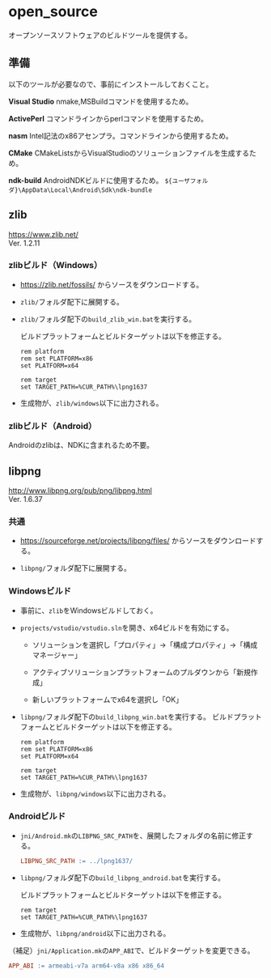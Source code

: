 # open_source

オープンソースソフトウェアのビルドツールを提供する。

## 準備

以下のツールが必要なので、事前にインストールしておくこと。

__Visual Studio__
nmake,MSBuildコマンドを使用するため。

__ActivePerl__
コマンドラインからperlコマンドを使用するため。

__nasm__
Intel記法のx86アセンプラ。コマンドラインから使用するため。

__CMake__
CMakeListsからVisualStudioのソリューションファイルを生成するため。

__ndk-build__
AndroidNDKビルドに使用するため。
`${ユーザフォルダ}\AppData\Local\Android\Sdk\ndk-bundle`

## zlib

<https://www.zlib.net/>  
Ver. 1.2.11

### zlibビルド（Windows）

- <https://zlib.net/fossils/> からソースをダウンロードする。

- `zlib/`フォルダ配下に展開する。

- `zlib/`フォルダ配下の`build_zlib_win.bat`を実行する。

    ビルドプラットフォームとビルドターゲットは以下を修正する。

    ```batch
    rem platform
    rem set PLATFORM=x86
    set PLATFORM=x64

    rem target
    set TARGET_PATH=%CUR_PATH%\lpng1637
    ```

- 生成物が、`zlib/windows`以下に出力される。

### zlibビルド（Android）

Androidのzlibは、NDKに含まれるため不要。

## libpng

<http://www.libpng.org/pub/png/libpng.html>  
Ver. 1.6.37

### 共通

- <https://sourceforge.net/projects/libpng/files/> からソースをダウンロードする。

- `libpng/`フォルダ配下に展開する。

### Windowsビルド

- 事前に、`zlib`をWindowsビルドしておく。

- `projects/vstudio/vstudio.sln`を開き、x64ビルドを有効にする。

    - ソリューションを選択し「プロパティ」→「構成プロパティ」→「構成マネージャー」

    - アクティブソリューションプラットフォームのプルダウンから「新規作成」

    - 新しいプラットフォームでx64を選択し「OK」

- `libpng/`フォルダ配下の`build_libpng_win.bat`を実行する。
    ビルドプラットフォームとビルドターゲットは以下を修正する。

    ```batch
    rem platform
    rem set PLATFORM=x86
    set PLATFORM=x64

    rem target
    set TARGET_PATH=%CUR_PATH%\lpng1637
    ```

- 生成物が、`libpng/windows`以下に出力される。

### Androidビルド

- `jni/Android.mk`の`LIBPNG_SRC_PATH`を、展開したフォルダの名前に修正する。

    ```makefile
    LIBPNG_SRC_PATH := ../lpng1637/
    ```

- `libpng/`フォルダ配下の`build_libpng_android.bat`を実行する。

    ビルドプラットフォームとビルドターゲットは以下を修正する。

    ```batch
    rem target
    set TARGET_PATH=%CUR_PATH%\lpng1637
    ```

- 生成物が、`libpng/android`以下に出力される。

（補足）`jni/Application.mk`の`APP_ABI`で、ビルドターゲットを変更できる。

```makefile
APP_ABI := armeabi-v7a arm64-v8a x86 x86_64
```

